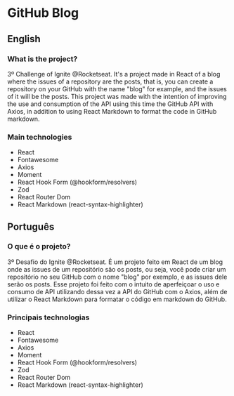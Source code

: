 # GitHub Blog

## English

### What is the project?

3º Challenge of Ignite @Rocketseat. It's a project made in React of a blog where the issues of a repository are the posts, that is, you can create a repository on your GitHub with the name "blog" for example, and the issues of it will be the posts. This project was made with the intention of improving the use and consumption of the API using this time the GitHub API with Axios, in addition to using React Markdown to format the code in GitHub markdown.

### Main technologies

- React
- Fontawesome
- Axios
- Moment
- React Hook Form (@hookform/resolvers)
- Zod
- React Router Dom
- React Markdown (react-syntax-highlighter)

## Português

### O que é o projeto?

3º Desafio do Ignite @Rocketseat. É um projeto feito em React de um blog onde as issues de um repositório são os posts, ou seja, você pode criar um repositório no seu GitHub com o nome "blog" por exemplo, e as issues dele serão os posts. Esse projeto foi feito com o intuito de aperfeiçoar o uso e consumo de API utilizando dessa vez a API do GitHub com o Axios, além de utilizar o React Markdown para formatar o código em markdown do GitHub.

### Principais technologias

- React
- Fontawesome
- Axios
- Moment
- React Hook Form (@hookform/resolvers)
- Zod
- React Router Dom
- React Markdown (react-syntax-highlighter)
